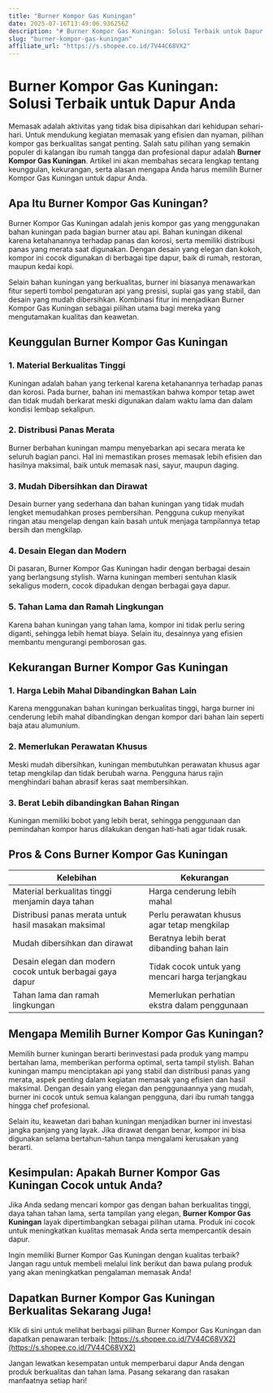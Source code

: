 ```yaml
---
title: "Burner Kompor Gas Kuningan"
date: 2025-07-16T13:49:06.936256Z
description: "# Burner Kompor Gas Kuningan: Solusi Terbaik untuk Dapur Anda..."
slug: "burner-kompor-gas-kuningan"
affiliate_url: "https://s.shopee.co.id/7V44C68VX2"
---
```

# Burner Kompor Gas Kuningan: Solusi Terbaik untuk Dapur Anda

Memasak adalah aktivitas yang tidak bisa dipisahkan dari kehidupan sehari-hari. Untuk mendukung kegiatan memasak yang efisien dan nyaman, pilihan kompor gas berkualitas sangat penting. Salah satu pilihan yang semakin populer di kalangan ibu rumah tangga dan profesional dapur adalah **Burner Kompor Gas Kuningan**. Artikel ini akan membahas secara lengkap tentang keunggulan, kekurangan, serta alasan mengapa Anda harus memilih Burner Kompor Gas Kuningan untuk dapur Anda.

## Apa Itu Burner Kompor Gas Kuningan?

Burner Kompor Gas Kuningan adalah jenis kompor gas yang menggunakan bahan kuningan pada bagian burner atau api. Bahan kuningan dikenal karena ketahanannya terhadap panas dan korosi, serta memiliki distribusi panas yang merata saat digunakan. Dengan desain yang elegan dan kokoh, kompor ini cocok digunakan di berbagai tipe dapur, baik di rumah, restoran, maupun kedai kopi.

Selain bahan kuningan yang berkualitas, burner ini biasanya menawarkan fitur seperti tombol pengaturan api yang presisi, suplai gas yang stabil, dan desain yang mudah dibersihkan. Kombinasi fitur ini menjadikan Burner Kompor Gas Kuningan sebagai pilihan utama bagi mereka yang mengutamakan kualitas dan keawetan.

## Keunggulan Burner Kompor Gas Kuningan

### 1. Material Berkualitas Tinggi

Kuningan adalah bahan yang terkenal karena ketahanannya terhadap panas dan korosi. Pada burner, bahan ini memastikan bahwa kompor tetap awet dan tidak mudah berkarat meski digunakan dalam waktu lama dan dalam kondisi lembap sekalipun.

### 2. Distribusi Panas Merata

Burner berbahan kuningan mampu menyebarkan api secara merata ke seluruh bagian panci. Hal ini memastikan proses memasak lebih efisien dan hasilnya maksimal, baik untuk memasak nasi, sayur, maupun daging.

### 3. Mudah Dibersihkan dan Dirawat

Desain burner yang sederhana dan bahan kuningan yang tidak mudah lengket memudahkan proses pembersihan. Pengguna cukup menyikat ringan atau mengelap dengan kain basah untuk menjaga tampilannya tetap bersih dan mengkilap.

### 4. Desain Elegan dan Modern

Di pasaran, Burner Kompor Gas Kuningan hadir dengan berbagai desain yang berlangsung stylish. Warna kuningan memberi sentuhan klasik sekaligus modern, cocok dipadukan dengan berbagai gaya dapur.

### 5. Tahan Lama dan Ramah Lingkungan

Karena bahan kuningan yang tahan lama, kompor ini tidak perlu sering diganti, sehingga lebih hemat biaya. Selain itu, desainnya yang efisien membantu mengurangi pemborosan gas.

## Kekurangan Burner Kompor Gas Kuningan

### 1. Harga Lebih Mahal Dibandingkan Bahan Lain

Karena menggunakan bahan kuningan berkualitas tinggi, harga burner ini cenderung lebih mahal dibandingkan dengan kompor dari bahan lain seperti baja atau alumunium.

### 2. Memerlukan Perawatan Khusus

Meski mudah dibersihkan, kuningan membutuhkan perawatan khusus agar tetap mengkilap dan tidak berubah warna. Pengguna harus rajin menghindari bahan abrasif keras saat membersihkan.

### 3. Berat Lebih         dibandingkan Bahan Ringan

Kuningan memiliki bobot yang lebih berat, sehingga penggunaan dan pemindahan kompor harus dilakukan dengan hati-hati agar tidak rusak.

## Pros & Cons Burner Kompor Gas Kuningan

| Kelebihan | Kekurangan |
|-----------|--------------|
| Material berkualitas tinggi menjamin daya tahan | Harga cenderung lebih mahal |
| Distribusi panas merata untuk hasil masakan maksimal | Perlu perawatan khusus agar tetap mengkilap |
| Mudah dibersihkan dan dirawat | Beratnya lebih berat dibanding bahan lain |
| Desain elegan dan modern cocok untuk berbagai gaya dapur | Tidak cocok untuk yang mencari harga terjangkau |
| Tahan lama dan ramah lingkungan | Memerlukan perhatian ekstra dalam penggunaan |

## Mengapa Memilih Burner Kompor Gas Kuningan?

Memilih burner kuningan berarti berinvestasi pada produk yang mampu bertahan lama, memberikan performa optimal, serta tampil stylish. Bahan kuningan mampu menciptakan api yang stabil dan distribusi panas yang merata, aspek penting dalam kegiatan memasak yang efisien dan hasil maksimal. Dengan desain yang elegan dan penggunaannya yang mudah, burner ini cocok untuk semua kalangan pengguna, dari ibu rumah tangga hingga chef profesional.

Selain itu, keawetan dari bahan kuningan menjadikan burner ini investasi jangka panjang yang layak. Jika dirawat dengan benar, kompor ini bisa digunakan selama bertahun-tahun tanpa mengalami kerusakan yang berarti.

## Kesimpulan: Apakah Burner Kompor Gas Kuningan Cocok untuk Anda?

Jika Anda sedang mencari kompor gas dengan bahan berkualitas tinggi, daya tahan tahan lama, serta tampilan yang elegan, **Burner Kompor Gas Kuningan** layak dipertimbangkan sebagai pilihan utama. Produk ini cocok untuk meningkatkan kualitas memasak Anda serta mempercantik desain dapur.

Ingin memiliki Burner Kompor Gas Kuningan dengan kualitas terbaik? Jangan ragu untuk membeli melalui link berikut dan bawa pulang produk yang akan meningkatkan pengalaman memasak Anda!

## Dapatkan Burner Kompor Gas Kuningan Berkualitas Sekarang Juga!

Klik di sini untuk melihat berbagai pilihan Burner Kompor Gas Kuningan dan dapatkan penawaran terbaik: [https://s.shopee.co.id/7V44C68VX2](https://s.shopee.co.id/7V44C68VX2)

Jangan lewatkan kesempatan untuk memperbarui dapur Anda dengan produk berkualitas dan tahan lama. Pasang sekarang dan rasakan manfaatnya setiap hari!